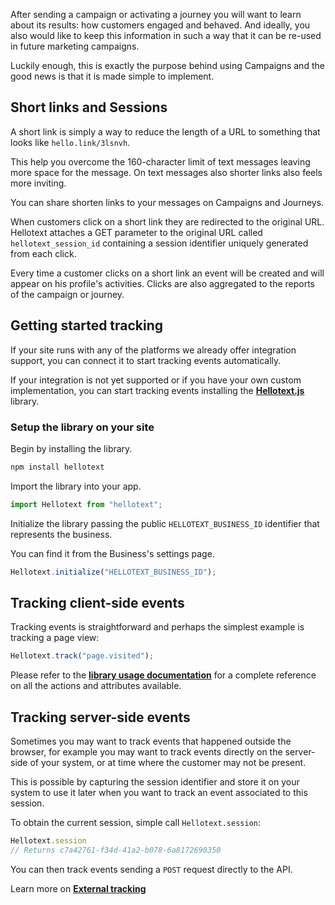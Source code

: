 After sending a campaign or activating a journey you will want to learn about its results: how customers engaged and behaved. And ideally, you also would like to keep this information in such a way that it can be re-used in future marketing campaigns.

Luckily enough, this is exactly the purpose behind using Campaigns and the good news is that it is made simple to implement. 

## Short links and Sessions

A short link is simply a way to reduce the length of a URL to something that looks like `hello.link/3lsnvh`. 

This help you overcome the 160-character limit of text messages leaving more space for the message. On text messages also shorter links also feels more inviting. 

You can share shorten links to your messages on Campaigns and Journeys.

When customers click on a short link they are redirected to the original URL. Hellotext  attaches a GET parameter to the original URL called `hellotext_session_id` containing a session identifier uniquely generated from each click.

Every time a customer clicks on a short link an event will be created and will appear on his profile's activities. Clicks are also aggregated to the reports of the campaign or journey.

## Getting started tracking

If your site runs with any of the platforms we already offer integration support, you can connect it to start tracking events automatically. 

If your integration is not yet supported or if you have your own custom implementation, you can start tracking events installing the [**Hellotext.js**](https://github.com/hellotext/hellotext.js) library.

### Setup the library on your site

Begin by installing the library.

```bash
npm install hellotext
```

Import the library into your app.

```javascript
import Hellotext from "hellotext";
```

Initialize the library passing the public `HELLOTEXT_BUSINESS_ID` identifier that represents the business.

You can find it from the Business's settings page.

```javascript
Hellotext.initialize("HELLOTEXT_BUSINESS_ID");
```

## Tracking client-side events

Tracking events is straightforward and perhaps the simplest example is tracking a page view:

```javascript
Hellotext.track("page.visited");
```

Please refer to the [**library usage documentation**](https://github.com/hellotext/hellotext.js#usage) for a complete reference on all the actions and attributes available.

## Tracking server-side events

Sometimes you may want to track events that happened outside the browser, for example you may want to track events directly on the server-side of your system, or at time where the customer may not be present. 

This is possible by capturing the session identifier and store it on your system to use it later when you want to track an event associated to this session.

To obtain the current session, simple call `Hellotext.session`:

```javascript
Hellotext.session
// Returns c7a42761-f34d-41a2-b078-6a8172690350
```

You can then track events sending a `POST` request directly to the API. 

Learn more on [**External tracking**](/external-tracking)